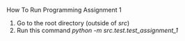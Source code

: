 How To Run Programming Assignment 1

1. Go to the root directory (outside of _src_)
2. Run this command _python -m src.test.test_assignment_1_

